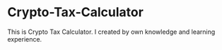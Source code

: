 # Crypto-Tax-Calculator
This is Crypto Tax Calculator.  I created by own knowledge and learning experience. 
